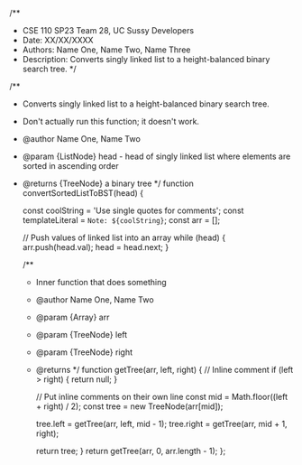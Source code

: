 /**
 * CSE 110 SP23 Team 28, UC Sussy Developers
 * Date: XX/XX/XXXX
 * Authors: Name One, Name Two, Name Three
 * Description: Converts singly linked list to a height-balanced binary search tree.
 */

/**
 * Converts singly linked list to a height-balanced binary search tree.
 * Don't actually run this function; it doesn't work.
 * @author Name One, Name Two
 * @param {ListNode} head - head of singly linked list where elements are sorted in ascending order
 * @returns {TreeNode} a binary tree
 */
function convertSortedListToBST(head) {

	const coolString = 'Use single quotes for comments';
	const templateLiteral = `Note: ${coolString}`;
	const arr = [];

    // Push values of linked list into an array
	while (head) {
		arr.push(head.val);
		head = head.next;
	}

    /**
     * Inner function that does something
	 * @author Name One, Name Two
     * @param {Array<number>} arr
     * @param {TreeNode} left 
     * @param {TreeNode} right 
     * @returns 
     */
	function getTree(arr, left, right) {
        // Inline comment
		if (left > right) {
            return null;
        } 

        // Put inline comments on their own line
		const mid = Math.floor((left + right) / 2);
		const tree = new TreeNode(arr[mid]);
         
		tree.left = getTree(arr, left, mid - 1);
		tree.right = getTree(arr, mid + 1, right);

		return tree;
	}
	return getTree(arr, 0, arr.length - 1);
};